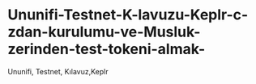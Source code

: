 # Ununifi-Testnet-K-lavuzu-Keplr-c-zdan-kurulumu-ve-Musluk-zerinden-test-tokeni-almak-
Ununifi, Testnet, Kılavuz,Keplr
